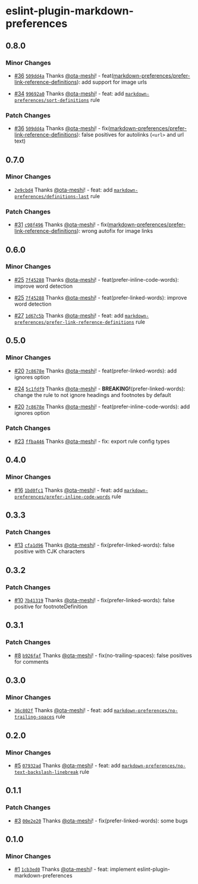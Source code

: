 # eslint-plugin-markdown-preferences

## 0.8.0

### Minor Changes

- [#36](https://github.com/ota-meshi/eslint-plugin-markdown-preferences/pull/36) [`509dd4a`](https://github.com/ota-meshi/eslint-plugin-markdown-preferences/commit/509dd4afc42c94e4c666cdb772323723c878b5ca) Thanks [@ota-meshi](https://github.com/ota-meshi)! - feat([markdown-preferences/prefer-link-reference-definitions](https://ota-meshi.github.io/eslint-plugin-markdown-preferences/rules/prefer-link-reference-definitions.html)): add support for image urls

- [#34](https://github.com/ota-meshi/eslint-plugin-markdown-preferences/pull/34) [`99692a0`](https://github.com/ota-meshi/eslint-plugin-markdown-preferences/commit/99692a0d16d7c9595f1547b2986636e8e9230ac8) Thanks [@ota-meshi](https://github.com/ota-meshi)! - feat: add [`markdown-preferences/sort-definitions`](https://ota-meshi.github.io/eslint-plugin-markdown-preferences/rules/sort-definitions.html) rule

### Patch Changes

- [#36](https://github.com/ota-meshi/eslint-plugin-markdown-preferences/pull/36) [`509dd4a`](https://github.com/ota-meshi/eslint-plugin-markdown-preferences/commit/509dd4afc42c94e4c666cdb772323723c878b5ca) Thanks [@ota-meshi](https://github.com/ota-meshi)! - fix([markdown-preferences/prefer-link-reference-definitions](https://ota-meshi.github.io/eslint-plugin-markdown-preferences/rules/prefer-link-reference-definitions.html)): false positives for autolinks (`<url>` and url text)

## 0.7.0

### Minor Changes

- [`2e9cbd4`](https://github.com/ota-meshi/eslint-plugin-markdown-preferences/commit/2e9cbd401c4d805b917d64d933ee15c0ee452afc) Thanks [@ota-meshi](https://github.com/ota-meshi)! - feat: add [`markdown-preferences/definitions-last`](https://ota-meshi.github.io/eslint-plugin-markdown-preferences/rules/definitions-last.html) rule

### Patch Changes

- [#31](https://github.com/ota-meshi/eslint-plugin-markdown-preferences/pull/31) [`c98f496`](https://github.com/ota-meshi/eslint-plugin-markdown-preferences/commit/c98f496f91d92c437b71d36077cee263a89e2684) Thanks [@ota-meshi](https://github.com/ota-meshi)! - fix([markdown-preferences/prefer-link-reference-definitions](https://ota-meshi.github.io/eslint-plugin-markdown-preferences/rules/prefer-link-reference-definitions.html)): wrong autofix for image links

## 0.6.0

### Minor Changes

- [#25](https://github.com/ota-meshi/eslint-plugin-markdown-preferences/pull/25) [`7f45288`](https://github.com/ota-meshi/eslint-plugin-markdown-preferences/commit/7f4528823517f8282bb4218f49b28c2bec4467d9) Thanks [@ota-meshi](https://github.com/ota-meshi)! - feat(prefer-inline-code-words): improve word detection

- [#25](https://github.com/ota-meshi/eslint-plugin-markdown-preferences/pull/25) [`7f45288`](https://github.com/ota-meshi/eslint-plugin-markdown-preferences/commit/7f4528823517f8282bb4218f49b28c2bec4467d9) Thanks [@ota-meshi](https://github.com/ota-meshi)! - feat(prefer-linked-words): improve word detection

- [#27](https://github.com/ota-meshi/eslint-plugin-markdown-preferences/pull/27) [`1d67c5b`](https://github.com/ota-meshi/eslint-plugin-markdown-preferences/commit/1d67c5b4501b630ab1293f018dd8db2ef979e93c) Thanks [@ota-meshi](https://github.com/ota-meshi)! - feat: add [`markdown-preferences/prefer-link-reference-definitions`](https://ota-meshi.github.io/eslint-plugin-markdown-preferences/rules/prefer-link-reference-definitions.html) rule

## 0.5.0

### Minor Changes

- [#20](https://github.com/ota-meshi/eslint-plugin-markdown-preferences/pull/20) [`7c8678e`](https://github.com/ota-meshi/eslint-plugin-markdown-preferences/commit/7c8678e3d01adf31554ed87ac23ad2508c378600) Thanks [@ota-meshi](https://github.com/ota-meshi)! - feat(prefer-linked-words): add ignores option

- [#24](https://github.com/ota-meshi/eslint-plugin-markdown-preferences/pull/24) [`5c1fdf9`](https://github.com/ota-meshi/eslint-plugin-markdown-preferences/commit/5c1fdf9b24082c62a8dac921222081ea3cd2efc1) Thanks [@ota-meshi](https://github.com/ota-meshi)! - **BREAKING!**(prefer-linked-words): change the rule to not ignore headings and footnotes by default

- [#20](https://github.com/ota-meshi/eslint-plugin-markdown-preferences/pull/20) [`7c8678e`](https://github.com/ota-meshi/eslint-plugin-markdown-preferences/commit/7c8678e3d01adf31554ed87ac23ad2508c378600) Thanks [@ota-meshi](https://github.com/ota-meshi)! - feat(prefer-inline-code-words): add ignores option

### Patch Changes

- [#23](https://github.com/ota-meshi/eslint-plugin-markdown-preferences/pull/23) [`ffba446`](https://github.com/ota-meshi/eslint-plugin-markdown-preferences/commit/ffba44605fae9c91ac86138d7d992465f69ef543) Thanks [@ota-meshi](https://github.com/ota-meshi)! - fix: export rule config types

## 0.4.0

### Minor Changes

- [#16](https://github.com/ota-meshi/eslint-plugin-markdown-preferences/pull/16) [`1bd0fc1`](https://github.com/ota-meshi/eslint-plugin-markdown-preferences/commit/1bd0fc111b21442ec9f974fa6f935e9616331647) Thanks [@ota-meshi](https://github.com/ota-meshi)! - feat: add [`markdown-preferences/prefer-inline-code-words`](https://ota-meshi.github.io/eslint-plugin-markdown-preferences/rules/prefer-inline-code-words.html) rule

## 0.3.3

### Patch Changes

- [#13](https://github.com/ota-meshi/eslint-plugin-markdown-preferences/pull/13) [`cfa1d96`](https://github.com/ota-meshi/eslint-plugin-markdown-preferences/commit/cfa1d968cd04632028ba51af66edafe5205504b9) Thanks [@ota-meshi](https://github.com/ota-meshi)! - fix(prefer-linked-words): false positive with CJK characters

## 0.3.2

### Patch Changes

- [#10](https://github.com/ota-meshi/eslint-plugin-markdown-preferences/pull/10) [`7b41319`](https://github.com/ota-meshi/eslint-plugin-markdown-preferences/commit/7b41319ae75013e6c413f99a2ca4764c090cc25a) Thanks [@ota-meshi](https://github.com/ota-meshi)! - fix(prefer-linked-words): false positive for footnoteDefinition

## 0.3.1

### Patch Changes

- [#8](https://github.com/ota-meshi/eslint-plugin-markdown-preferences/pull/8) [`b926faf`](https://github.com/ota-meshi/eslint-plugin-markdown-preferences/commit/b926faf6ff2fe6f6faab87f34eed40011e2ee955) Thanks [@ota-meshi](https://github.com/ota-meshi)! - fix(no-trailing-spaces): false positives for comments

## 0.3.0

### Minor Changes

- [`36c802f`](https://github.com/ota-meshi/eslint-plugin-markdown-preferences/commit/36c802f7831b592972f9af2d9fddc69fdff0aa8b) Thanks [@ota-meshi](https://github.com/ota-meshi)! - feat: add [`markdown-preferences/no-trailing-spaces`](https://ota-meshi.github.io/eslint-plugin-markdown-preferences/rules/no-trailing-spaces.html) rule

## 0.2.0

### Minor Changes

- [#5](https://github.com/ota-meshi/eslint-plugin-markdown-preferences/pull/5) [`07932ad`](https://github.com/ota-meshi/eslint-plugin-markdown-preferences/commit/07932adf0f50199017cc16078c5e4b27db53a597) Thanks [@ota-meshi](https://github.com/ota-meshi)! - feat: add [`markdown-preferences/no-text-backslash-linebreak`](https://ota-meshi.github.io/eslint-plugin-markdown-preferences/rules/no-text-backslash-linebreak.html) rule

## 0.1.1

### Patch Changes

- [#3](https://github.com/ota-meshi/eslint-plugin-markdown-preferences/pull/3) [`00e2e20`](https://github.com/ota-meshi/eslint-plugin-markdown-preferences/commit/00e2e20906e805e96bb1e07a9c2a00d5bdf4abc2) Thanks [@ota-meshi](https://github.com/ota-meshi)! - fix(prefer-linked-words): some bugs

## 0.1.0

### Minor Changes

- [#1](https://github.com/ota-meshi/eslint-plugin-markdown-preferences/pull/1) [`1cb3ed0`](https://github.com/ota-meshi/eslint-plugin-markdown-preferences/commit/1cb3ed0bce99028c8313b9b5600d83e2d19b8f54) Thanks [@ota-meshi](https://github.com/ota-meshi)! - feat: implement eslint-plugin-markdown-preferences
